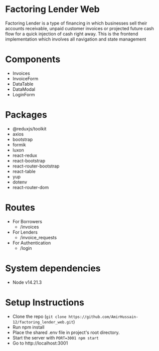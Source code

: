 # Factoring Lender Web
  Factoring Lender is a type of financing in which businesses sell their accounts receivable, unpaid customer invoices or projected future cash flow for a quick injection of cash right away. This is the frontend implementation which involves all navigation and state management

# Components
  - Invoices
  - InvoiceForm
  - DataTable
  - DataModal
  - LoginForm

# Packages
  - @reduxjs/toolkit
  - axios
  - bootstrap
  - formik
  - luxon
  - react-redux
  - react-bootstrap
  - react-router-bootstrap
  - react-table
  - yup
  - dotenv
  - react-router-dom

# Routes
  - For Borrowers
    - /invoices
  - For Lenders
    - /invoice_requests
  - For Authentication
    - /login

# System dependencies
  - Node v14.21.3

# Setup Instructions
  - Clone the repo (`git clone https://github.com/AmirHussain-12/factoring_lender_web.git`)
  - Run npm install
  - Place the shared .env file in project's root directory.
  - Start the server with `PORT=3001 npm start`
  - Go to http://localhost:3001
